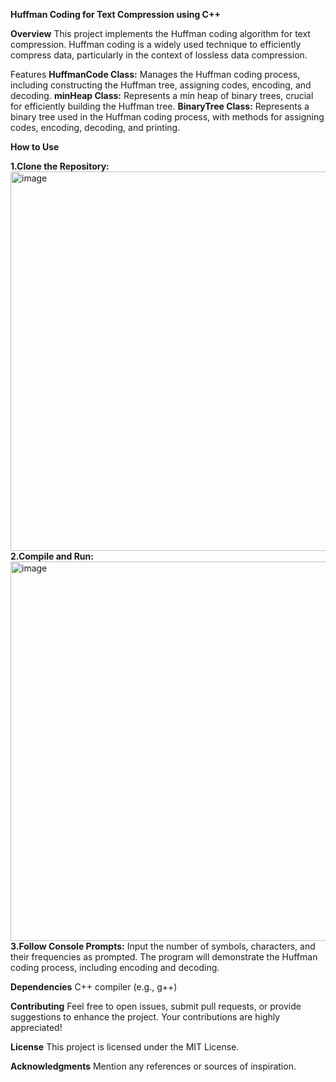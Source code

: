 **Huffman Coding for Text Compression using C++**

**Overview**
This project implements the Huffman coding algorithm for text compression. Huffman coding is a widely used technique to efficiently compress data, particularly in the context of lossless data compression.

Features
**HuffmanCode Class:** Manages the Huffman coding process, including constructing the Huffman tree, assigning codes, encoding, and decoding.
**minHeap Class:** Represents a min heap of binary trees, crucial for efficiently building the Huffman tree.
**BinaryTree Class:** Represents a binary tree used in the Huffman coding process, with methods for assigning codes, encoding, decoding, and printing.

**How to Use**

**1.Clone the Repository:**
<img width="607" alt="image" src="https://github.com/Saurabh-9/Huffman-Coding-Project-C-/assets/96305673/c8171dd1-b864-4f78-a676-80e4939256eb">
**2.Compile and Run:**
<img width="607" alt="image" src="https://github.com/Saurabh-9/Huffman-Coding-Project-C-/assets/96305673/f90d914a-505b-47d1-be4c-b748ba58b9e3">
**3.Follow Console Prompts:**
Input the number of symbols, characters, and their frequencies as prompted.
The program will demonstrate the Huffman coding process, including encoding and decoding.

**Dependencies**
C++ compiler (e.g., g++)

**Contributing**
Feel free to open issues, submit pull requests, or provide suggestions to enhance the project. Your contributions are highly appreciated!

**License**
This project is licensed under the MIT License.

**Acknowledgments**
Mention any references or sources of inspiration.


